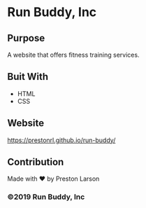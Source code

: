 # Run Buddy, Inc

## Purpose
A website that offers fitness training services.

## Buit With
* HTML
* CSS

## Website
https://prestonrl.github.io/run-buddy/

## Contribution
Made with ❤️ by Preston Larson

### ©️2019 Run Buddy, Inc 
